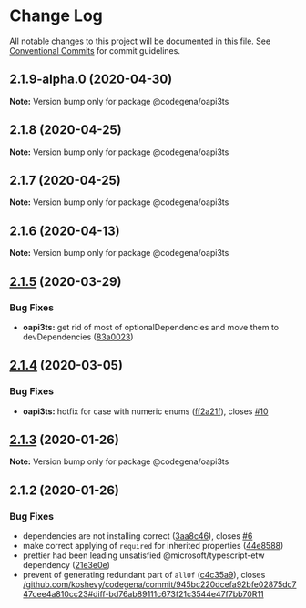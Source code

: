 # Change Log

All notable changes to this project will be documented in this file.
See [Conventional Commits](https://conventionalcommits.org) for commit guidelines.

## 2.1.9-alpha.0 (2020-04-30)

**Note:** Version bump only for package @codegena/oapi3ts





## 2.1.8 (2020-04-25)

**Note:** Version bump only for package @codegena/oapi3ts





## 2.1.7 (2020-04-25)

**Note:** Version bump only for package @codegena/oapi3ts





## 2.1.6 (2020-04-13)

**Note:** Version bump only for package @codegena/oapi3ts





## [2.1.5](https://github.com/koshevy/codegena/compare/@codegena/oapi3ts@2.1.4...@codegena/oapi3ts@2.1.5) (2020-03-29)


### Bug Fixes

* **oapi3ts:** get rid of most of optionalDependencies and move them to devDependencies ([83a0023](https://github.com/koshevy/codegena/commit/83a0023ad88b3f4e14545a2cd275b989cdc2b45e))





## [2.1.4](https://github.com/koshevy/codegena/compare/@codegena/oapi3ts@2.1.3...@codegena/oapi3ts@2.1.4) (2020-03-05)


### Bug Fixes

* **oapi3ts:** hotfix for case with numeric enums ([ff2a21f](https://github.com/koshevy/codegena/commit/ff2a21f10697d0ebe6eb91cf2baf5377cd3d79ab)), closes [#10](https://github.com/koshevy/codegena/issues/10)





## [2.1.3](https://github.com/koshevy/codegena/compare/@codegena/oapi3ts@2.1.2...@codegena/oapi3ts@2.1.3) (2020-01-26)

**Note:** Version bump only for package @codegena/oapi3ts





## 2.1.2 (2020-01-26)


### Bug Fixes

* dependencies are not installing correct ([3aa8c46](https://github.com/koshevy/codegena/commit/3aa8c4600d00fe5af97a22c8f0c803bb5642a1bd)), closes [#6](https://github.com/koshevy/codegena/issues/6)
* make correct applying of `required` for inherited properties ([44e8588](https://github.com/koshevy/codegena/commit/44e85885d9752e733a8ec7cc70bbaec83a96a4e5))
* prettier had been leading unsatisfied @microsoft/typescript-etw dependency ([21e3e0e](https://github.com/koshevy/codegena/commit/21e3e0eefc521efb74a3df03ab6725ac80d3e9b7))
* prevent of generating redundant part of `allOf` ([c4c35a9](https://github.com/koshevy/codegena/commit/c4c35a970fd455dce9e03f3d44689386ffa8cf0b)), closes [/github.com/koshevy/codegena/commit/945bc220dcefa92bfe02875dc747cee4a810cc23#diff-bd76ab89111c673f21c3544e47f7bb70R11](https://github.com//github.com/koshevy/codegena/commit/945bc220dcefa92bfe02875dc747cee4a810cc23/issues/diff-bd76ab89111c673f21c3544e47f7bb70R11)
